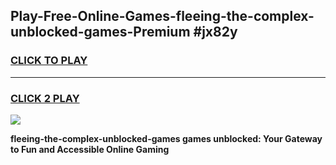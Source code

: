 
## Play-Free-Online-Games-fleeing-the-complex-unblocked-games-Premium #jx82y
<h3>
<a href="https://premium.freeplayer.one?title=fleeing-the-complex-unblocked-games&ref=8M">CLICK TO PLAY</a></h3>
<hr>

<h3>
<a href="https://premium.freeplayer.one?title=fleeing-the-complex-unblocked-games&ref=8M">CLICK 2 PLAY</a>
  
</h3>

<a href="https://premium.freeplayer.one?title=fleeing-the-complex-unblocked-games&ref=8M"><img src="https://clearcache.store/games.png"></a>


**fleeing-the-complex-unblocked-games games unblocked: Your Gateway to Fun and Accessible Online Gaming**
